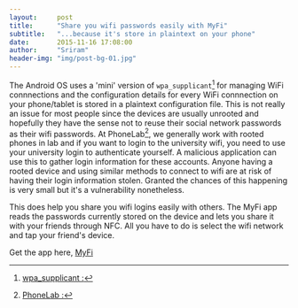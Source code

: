 ```yaml
---
layout:     post
title:      "Share you wifi passwords easily with MyFi"
subtitle:   "...because it's store in plaintext on your phone"
date:       2015-11-16 17:08:00
author:     "Sriram"
header-img: "img/post-bg-01.jpg"
---
```


The Android OS uses a 'mini' version of `wpa_supplicant`[^ws] for managing WiFi connnections and the configuration details for every WiFi connnection on your phone/tablet is stored in a plaintext configuration file. This is not really an issue for most people since the devices are usually unrooted and hopefully they have the sense not to reuse their social network passwords as their wifi passwords. At PhoneLab[^pl], we generally work with rooted phones in lab and if you want to login to the university wifi, you need to use your university login to authenticate yourself. A malicious application can use this to gather login information for these accounts. Anyone having a rooted device and using similar methods to connect to wifi are at risk of having their login information stolen. Granted the chances of this happening is very small but it's a vulnerability nonetheless.

This does help you share you wifi logins easily with others. The MyFi app reads the passwords currently stored on the device and lets you share it with your friends through NFC. All you have to do is select the wifi network and tap your friend's device.

Get the app here,
[MyFi](https://play.google.com/store/apps/details?id=io.github.srirambms.myfi)


[^ws]:[wpa_supplicant :](https://en.wikipedia.org/wiki/Wpa_supplicant)
[^pl]:[PhoneLab :](https://phone-lab.org/)
